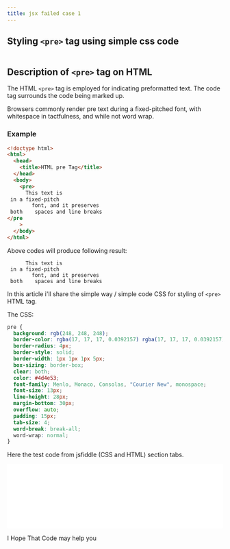 ```yaml
---
title: jsx failed case 1
---
```


## Styling `<pre>` tag using simple css code

![<pre>](https://encrypted-tbn1.gstatic.com/images?q=tbn:ANd9GcQPU5mp9B9Vq99lF8d8-apVN1I1DoiA9DcmpTwYsP1MY5hRB8oY "<pre>")

## Description of `<pre>` tag on HTML

The HTML `<pre>` tag is employed for indicating preformatted text. The code tag surrounds the code being marked up.

Browsers commonly render pre text during a fixed-pitched font, with whitespace in tactfulness, and while not word wrap.

### Example

```html
<!doctype html>
<html>
  <head>
    <title>HTML pre Tag</title>
  </head>
  <body>
    <pre>
      This text is
 in a fixed-pitch
        font, and it preserves
 both    spaces and line breaks
</pre
    >
  </body>
</html>
```

Above codes will produce following result:

```
      This text is
 in a fixed-pitch
        font, and it preserves
 both    spaces and line breaks
```

In this article i'll share the simple way / simple code CSS for styling of `<pre>` HTML tag.

The CSS:

```css
pre {
  background: rgb(248, 248, 248);
  border-color: rgba(17, 17, 17, 0.0392157) rgba(17, 17, 17, 0.0392157) rgba(17, 17, 17, 0.0392157) rgb(32, 142, 214);
  border-radius: 4px;
  border-style: solid;
  border-width: 1px 1px 1px 5px;
  box-sizing: border-box;
  clear: both;
  color: #4d4e53;
  font-family: Menlo, Monaco, Consolas, "Courier New", monospace;
  font-size: 13px;
  line-height: 28px;
  margin-bottom: 30px;
  overflow: auto;
  padding: 15px;
  tab-size: 4;
  word-break: break-all;
  word-wrap: normal;
}
```

Here the test code from jsfiddle (CSS and HTML) section tabs.

<iframe allowfullscreen="allowfullscreen" frameborder="0" height="auto" src="//jsfiddle.net/dimaslanjaka/p9uw69bb/embedded/" width="100%"></iframe>

I Hope That Code may help you